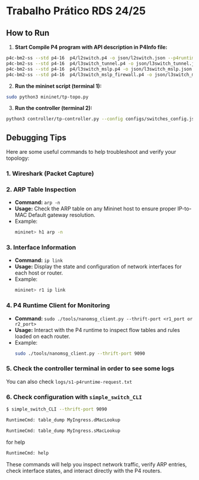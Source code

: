 # Trabalho Prático RDS 24/25

## How to Run

1. **Start Compile P4 program with API description in P4Info file:**
```bash
p4c-bm2-ss --std p4-16  p4/l2switch.p4 -o json/l2switch.json --p4runtime-files json/l2switch.p4info.txt
p4c-bm2-ss --std p4-16  p4/l3switch_tunnel.p4 -o json/l3switch_tunnel.json  --p4runtime-files json/l3switch_tunnel.p4info.txt
p4c-bm2-ss --std p4-16  p4/l3switch_mslp.p4 -o json/l3switch_mslp.json  --p4runtime-files json/l3switch_mslp.p4info.txt
p4c-bm2-ss --std p4-16  p4/l3switch_mslp_firewall.p4 -o json/l3switch_mslp_firewall.json  --p4runtime-files json/l3switch_mslp_firewall.p4info.txt
```

2. **Run the mininet script (terminal 1):**
```bash
sudo python3 mininet/tp-topo.py
```

3. **Run the controller (terminal 2):**
```bash
python3 controller/tp-controller.py --config configs/switches_config.json --programs configs/switches_programs.json --tunnels "configs/tunnels_config.json" --clone "configs/clone_config.json"
```


## Debugging Tips

Here are some useful commands to help troubleshoot and verify your topology:

### 1. **Wireshark (Packet Capture)**

### 2. **ARP Table Inspection**
   - **Command:** `arp -n`
   - **Usage:** Check the ARP table on any Mininet host to ensure proper IP-to-MAC Default gateway resolution.
   - Example:
     ```bash
     mininet> h1 arp -n
     ```

### 3. **Interface Information**
   - **Command:** `ip link`
   - **Usage:** Display the state and configuration of network interfaces for each host or router.
   - Example:
     ```bash
     mininet> r1 ip link
     ```

### 4. **P4 Runtime Client for Monitoring**
   - **Command:** `sudo ./tools/nanomsg_client.py --thrift-port <r1_port or r2_port>`
   - **Usage:** Interact with the P4 runtime to inspect flow tables and rules loaded on each router.
   - Example:
     ```bash
     sudo ./tools/nanomsg_client.py --thrift-port 9090
     ```

### 5. **Check the controller terminal in order to see some logs**
   You can also check `logs/s1-p4runtime-request.txt`

### 6. **Check configuration with `simple_switch_CLI`**
   ```bash
   $ simple_switch_CLI --thrift-port 9090
   ```
   ```bash
   RuntimeCmd: table_dump MyIngress.dMacLookup
   ```
   ```bash
   RuntimeCmd: table_dump MyIngress.sMacLookup
   ```
   for help
   ```bash
   RuntimeCmd: help
   ```


These commands will help you inspect network traffic, verify ARP entries, check interface states, and interact directly with the P4 routers.
